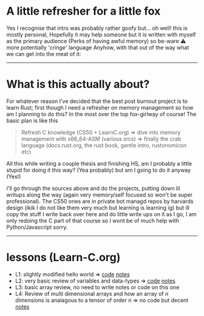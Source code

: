 # A little refresher for a little fox

Yes I recognise that intro was probably rather goofy but... oh well! this is mostly personal, Hopefully it may help someone but it is written with myself as the primary audience (Perks of having awful memory) so be-ware :warning: more potentially '_cringe_' language
Anyhow, with that out of the way what we can get into the meat of it: 

---------------------------------------------------------------------

# What is this actually about?

For whatever reason I've decided that the best post burnout project is to learn Rust; first though I need a refresher on memory management so how am I planning to do this? In the most over the top fox-girlway of course! The basic plan is like this 

> Refresh C knowledge (CS50 + LearnC.org) => dive into memory management with x86_64-ASM (various srcs) => finally the crab language (docs.rust.org, the rust book, gentle intro, rustonomicon etc)

All this while writing a couple thesis and finishing HS, am I probably a little stupid for doing it this way? (Yea probably) but am I going to do it anyway (Yes!)

I'll go through the sources above and do the projects, putting down lil writups along the way (again very memory/self focused so won't be super professional). The CS50 ones are in private bot managd repos by harvards design (ikik I do not like them very much but learning is learning ig) but ill copy the stuff I write back over here and do little write ups on it as I go, I am only redoing the C part of that course so I wont be of much help with Python/Javascript sorry.

-----------------------------------------------------------------------

# lessons (Learn-C.org) 

- L1: slightly modified hello world => [code](./code/l1) [notes](./notes/l1)
- L2: very basic review of variables and data-types => [code](./code/l2) [notes](./notes/l2)
- L3: basic array review, no need to write notes or code on this one
- L4: Review of multi dimensional arrays and how an array of _n_ dimensions is analagous to a tensor of order _n_ => no code but decent [notes](./notes/l4)
